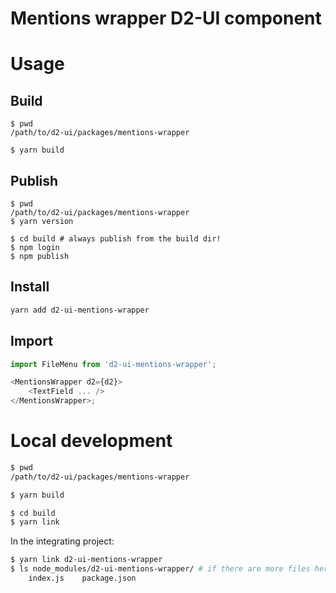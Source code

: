 # Mentions wrapper D2-UI component

# Usage

## Build

```
$ pwd
/path/to/d2-ui/packages/mentions-wrapper

$ yarn build
```

## Publish

```
$ pwd
/path/to/d2-ui/packages/mentions-wrapper
$ yarn version

$ cd build # always publish from the build dir!
$ npm login
$ npm publish
```

## Install

```sh
yarn add d2-ui-mentions-wrapper
```

## Import

```js
import FileMenu from 'd2-ui-mentions-wrapper';

<MentionsWrapper d2={d2}>
    <TextField ... />
</MentionsWrapper>;
```

# Local development

```sh
$ pwd
/path/to/d2-ui/packages/mentions-wrapper

$ yarn build

$ cd build
$ yarn link
```

In the integrating project:

```sh
$ yarn link d2-ui-mentions-wrapper
$ ls node_modules/d2-ui-mentions-wrapper/ # if there are more files here than below you did not link from the build dir!
    index.js    package.json
```
